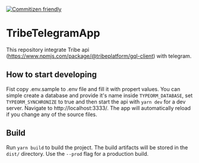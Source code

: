 [![Commitizen friendly](https://img.shields.io/badge/commitizen-friendly-brightgreen.svg)](http://commitizen.github.io/cz-cli/)

# TribeTelegramApp

This repository integrate Tribe api (https://www.npmjs.com/package/@tribeplatform/gql-client) with telegram.

## How to start developing

Fist copy .env.sample to .env file and fill it with propert values. You can simple create a database and provide it's name inside `TYPEORM_DATABASE`, set `TYPEORM_SYNCHRONIZE` to true and then start the api with `yarn dev` for a dev server. Navigate to http://localhost:3333/. The app will automatically reload if you change any of the source files.

## Build

Run `yarn build` to build the project. The build artifacts will be stored in the `dist/` directory. Use the `--prod` flag for a production build.
